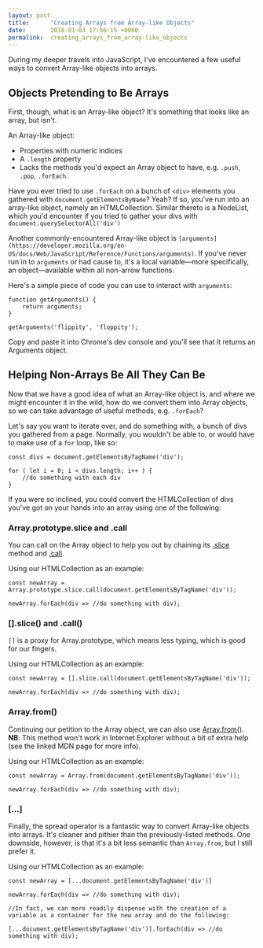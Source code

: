 ```yaml
---
layout: post
title:      "Creating Arrays from Array-like Objects"
date:       2018-01-03 17:56:15 +0000
permalink:  creating_arrays_from_array-like_objects
---
```



During my deeper travels into JavaScript, I've encountered a few useful ways to convert Array-like objects into arrays.

## Objects Pretending to Be Arrays

First, though, what is an Array-like object? It's something that looks like an array, but isn't. 

An Array-like object:

* Properties with numeric indices
* A `.length` property
* Lacks the methods you'd expect an Array object to have, e.g. `.push`, `.pop`, `.forEach`.

Have you ever tried to use `.forEach` on a bunch of `<div>` elements you gathered with `document.getElementsByName`? Yeah? If so, you've run into an array-like object, namely an HTMLCollection. Similar thereto is a NodeList, which you'd encounter if you tried to gather your divs with `document.querySelectorAll('div')`

Another commonly-encountered Array-like object is `[arguments](https://developer.mozilla.org/en-US/docs/Web/JavaScript/Reference/Functions/arguments)`. If you've never run in to `arguments` or had cause to, it's a local variable—more specifically, an object—available within all non-arrow functions. 

Here's a simple piece of code you can use to interact with `arguments`:

```
function getArguments() {
    return arguments;
}

getArguments('flippity', 'floppity');
```

Copy and paste it into Chrome's dev console and you'll see that it returns an Arguments object.

## Helping Non-Arrays Be All They Can Be

Now that we have a good idea of what an Array-like object is, and where we might encounter it in the wild, how do we convert them into Array objects, so we can take advantage of  useful methods, e.g. `.forEach`?

Let's say you want to iterate over, and do something with, a bunch of divs you gathered from a page. Normally, you wouldn't be able to, or would have to make use of a `for` loop, like so:

```
const divs = document.getElementsByTagName('div');

for ( let i = 0; i < divs.length; i++ ) {
    //do something with each div
}
```

If you were so inclined, you could convert the HTMLCollection of divs you've got on your hands into an array using one of the following:

### Array.prototype.slice and .call

You can call on the Array object to help you out by chaining its [.slice](https://developer.mozilla.org/en-US/docs/Web/JavaScript/Reference/Global_Objects/Array/slice) method and [.call](https://developer.mozilla.org/en-US/docs/Web/JavaScript/Reference/Global_Objects/Function/call).

Using our HTMLCollection as an example:

```
const newArray = Array.prototype.slice.call(document.getElementsByTagName('div'));

newArray.forEach(div => //do something with div);

```

### [].slice() and .call()

`[]` is a proxy for Array.prototype, which means less typing, which is good for our fingers. 

Using our HTMLCollection as an example:

```
const newArray = [].slice.call(document.getElementsByTagName('div'));

newArray.forEach(div => //do something with div);
```

### Array.from()

Continuing our petition to the Array object, we can also use [Array.from()](https://developer.mozilla.org/en-US/docs/Web/JavaScript/Reference/Global_Objects/Array/from). **NB**: This method won't work in Internet Explorer without a bit of extra help (see the linked MDN page for more info).

Using our HTMLCollection as an example:

```
const newArray = Array.from(document.getElementsByTagName('div'));

newArray.forEach(div => //do something with div);
```

### [...]

Finally, the spread operator is a fantastic way to convert Array-like objects into arrays. It's cleaner and pithier than the previously-listed methods. One downside, however, is that it's a bit less semantic than `Array.from`, but I still prefer it.

Using our HTMLCollection as an example:

```
const newArray = [...document.getElementsByTagName('div')]

newArray.forEach(div => //do something with div);

//In fact, we can more readily dispense with the creation of a variable as a container for the new array and do the following:

[...document.getElementsByTagName('div')].forEach(div => //do something with div);
```





